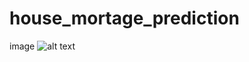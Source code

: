 # house_mortage_prediction

image
![alt text](https://github.com/Amit9888/Diabetes_prediction/blob/master/mortage_prediction.png?raw=true)
